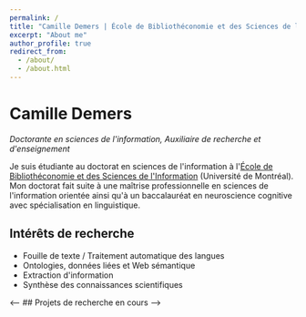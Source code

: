 ```yaml
---
permalink: /
title: "Camille Demers | École de Bibliothéconomie et des Sciences de l'Information"
excerpt: "About me"
author_profile: true
redirect_from: 
  - /about/
  - /about.html
---
```


# Camille Demers
*Doctorante en sciences de l'information, Auxiliaire de recherche et d'enseignement* 

Je suis étudiante au doctorat en sciences de l'information à l'[École de Bibliothéconomie et des Sciences de l'Information](https://ebsi.umontreal.ca/accueil/) (Université de Montréal). Mon doctorat fait suite à une maîtrise professionnelle en sciences de l'information orientée ainsi qu'à un baccalauréat en neuroscience cognitive avec spécialisation en linguistique. 

## Intérêts de recherche
- Fouille de texte / Traitement automatique des langues
- Ontologies, données liées et Web sémantique
- Extraction d'information
- Synthèse des connaissances scientifiques

<-- ## Projets de recherche en cours -->


